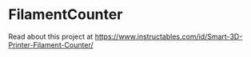 # FilamentCounter

Read about this project at https://www.instructables.com/id/Smart-3D-Printer-Filament-Counter/